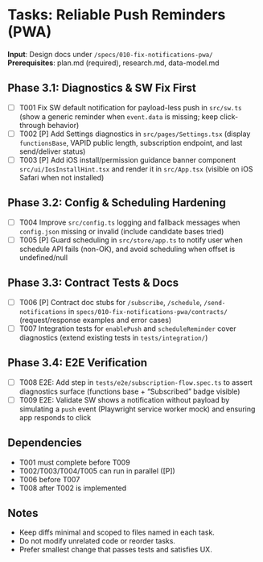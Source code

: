 # Tasks: Reliable Push Reminders (PWA)

**Input**: Design docs under `/specs/010-fix-notifications-pwa/`
**Prerequisites**: plan.md (required), research.md, data-model.md

## Phase 3.1: Diagnostics & SW Fix First
- [ ] T001 Fix SW default notification for payload-less push in `src/sw.ts` (show a generic reminder when `event.data` is missing; keep click-through behavior)
- [ ] T002 [P] Add Settings diagnostics in `src/pages/Settings.tsx` (display `functionsBase`, VAPID public length, subscription endpoint, and last send/deliver status)
- [ ] T003 [P] Add iOS install/permission guidance banner component `src/ui/IosInstallHint.tsx` and render it in `src/App.tsx` (visible on iOS Safari when not installed)

## Phase 3.2: Config & Scheduling Hardening
- [ ] T004 Improve `src/config.ts` logging and fallback messages when `config.json` missing or invalid (include candidate bases tried)
- [ ] T005 [P] Guard scheduling in `src/store/app.ts` to notify user when schedule API fails (non-OK), and avoid scheduling when offset is undefined/null

## Phase 3.3: Contract Tests & Docs
- [ ] T006 [P] Contract doc stubs for `/subscribe`, `/schedule`, `/send-notifications` in `specs/010-fix-notifications-pwa/contracts/` (request/response examples and error cases)
- [ ] T007 Integration tests for `enablePush` and `scheduleReminder` cover diagnostics (extend existing tests in `tests/integration/`)

## Phase 3.4: E2E Verification
- [ ] T008 E2E: Add step in `tests/e2e/subscription-flow.spec.ts` to assert diagnostics surface (functions base + “Subscribed” badge visible)
- [ ] T009 E2E: Validate SW shows a notification without payload by simulating a `push` event (Playwright service worker mock) and ensuring app responds to click

## Dependencies
- T001 must complete before T009
- T002/T003/T004/T005 can run in parallel ([P])
- T006 before T007
- T008 after T002 is implemented

## Notes
- Keep diffs minimal and scoped to files named in each task.
- Do not modify unrelated code or reorder tasks.
- Prefer smallest change that passes tests and satisfies UX.

